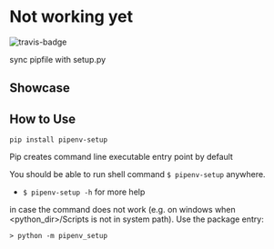 # Not working yet
![travis-badge](https://travis-ci.org/Madoshakalaka/pipenv-setup.svg?branch=master)

sync pipfile with setup.py

## Showcase

<!--You picture won't show on pypi if you use relative path.-->
<!--If you want to add any image, please add the image to readme_assets folder and add the filename as below-->
<!--![some show case picture](https://raw.githubusercontent.com/Madoshakalaka/pipenv-setup/master/readme_assets/showcasePicture.png)-->


## How to Use


`pip install pipenv-setup`

<!--

add some help here 

```python

```

-->



Pip creates command line executable entry point by default

You should be able to run shell command `$ pipenv-setup` anywhere.

<!--
add some command help here


- `$ pipenv-setup -i filename`
    - output: `hello world`

-->

- `$ pipenv-setup -h` for more help

in case the command does not work (e.g. on windows when <python_dir>/Scripts is not in system path). Use the package entry:

`> python -m pipenv_setup`